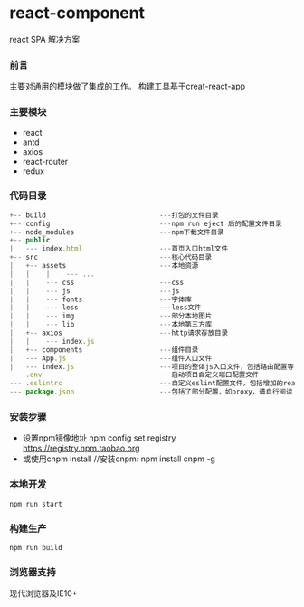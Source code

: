 # react-component
react SPA 解决方案

### 前言
主要对通用的模块做了集成的工作。
构建工具基于creat-react-app

### 主要模块
- react
- antd
- axios
- react-router
- redux

### 代码目录
```js
+-- build                            ---打包的文件目录
+-- config                           ---npm run eject 后的配置文件目录
+-- node_modules                     ---npm下载文件目录
+-- public                                 
|   --- index.html					 ---首页入口html文件
+-- src                              ---核心代码目录
|   +-- assets                       ---本地资源
|   |    |    --- ...   
|   |    --- css                     ---css
|   |    --- js                      ---js
|   |    --- fonts                   ---字体库
|   |    --- less                    ---less文件
|   |    --- img                     ---部分本地图片
|   |    --- lib                     ---本地第三方库
|   +-- axios                        ---http请求存放目录
|   |    --- index.js
|   +-- components                   ---组件目录
|   --- App.js                       ---组件入口文件
|   --- index.js                     ---项目的整体js入口文件，包括路由配置等
--- .env                             ---启动项目自定义端口配置文件
--- .eslintrc                        ---自定义eslint配置文件，包括增加的react jsx语法限制
--- package.json                     ---包括了部分配置，如proxy，请自行阅读               
```
### 安装步骤
 - 设置npm镜像地址 npm config set registry https://registry.npm.taobao.org	
 - 或使用cnpm install  //安装cnpm: npm install cnpm -g

### 本地开发
`npm run start` 

### 构建生产
`npm run build`

### 浏览器支持

现代浏览器及IE10+